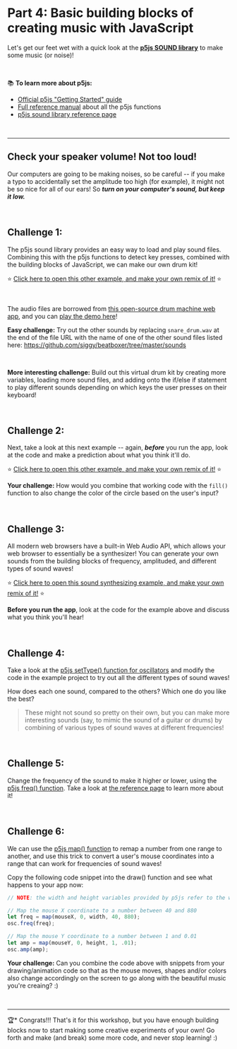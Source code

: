 # Part 4: Basic building blocks of creating music with JavaScript 

Let's get our feet wet with a quick look at the [**p5js SOUND library**](https://p5js.org/reference/#/libraries/p5.sound) to make some music (or noise)!

<br/>

:books: **To learn more about p5js:**

  - [Official p5js "Getting Started" guide](https://p5js.org/get-started/)
  - [Full reference manual](https://p5js.org/reference/) about all the p5js functions
  - [p5js sound library reference page](https://p5js.org/reference/#/libraries/p5.sound)

<br/>

<hr/>

## Check your speaker volume! Not too loud!

Our computers are going to be making noises, so be careful -- if you make a typo to accidentally set the amplitude too high (for example), it might not be so nice for all of our ears! So ***turn on your computer's sound, but keep it low.***

<br/>

## Challenge 1:

The p5js sound library provides an easy way to load and play sound files. Combining this with the p5js functions to detect key presses, combined with the building blocks of JavaScript, we can make our own drum kit!

⭐️ [Click here to open this other example, and make your own remix of it!](https://glitch.com/edit/#!/p5js-sound3) ⭐️

<br/>

The audio files are borrowed from [this open-source drum machine web app](https://github.com/siggy/beatboxer), and you can [play the demo here](https://sig.gy/beatboxer/)!

**Easy challenge:** Try out the other sounds by replacing `snare_drum.wav` at the end of the file URL with the name of one of the other sound files listed here: https://github.com/siggy/beatboxer/tree/master/sounds

<br/>

**More interesting challenge:** Build out this virtual drum kit by creating more variables, loading more sound files, and adding onto the if/else if statement to play different sounds depending on which keys the user presses on their keyboard!

<br/>

## Challenge 2:

Next, take a look at this next example -- again, ***before*** you run the app, look at the code and make a prediction about what you think it'll do.

⭐️ [Click here to open this other example, and make your own remix of it!](https://glitch.com/edit/#!/p5js-sound2) ⭐️

**Your challenge:** How would you combine that working code with the `fill()` function to also change the color of the circle based on the user's input?


<br/>

## Challenge 3:

All modern web browsers have a built-in Web Audio API, which allows your web browser to essentially be a synthesizer! You can generate your own sounds from the building blocks of frequency, amplituded, and different types of sound waves!

⭐️ [Click here to open this sound synthesizing example, and make your own remix of it!](https://glitch.com/edit/#!/p5js-sound1) ⭐️

**Before you run the app**, look at the code for the example above and discuss what you think you'll hear!

<br/>

## Challenge 4:

Take a look at the [p5js setType() function for oscillators](https://p5js.org/reference/#/p5.Oscillator/setType) and modify the code in the example project to try out all the different types of sound waves!

How does each one sound, compared to the others? Which one do you like the best?

  > These might not sound so pretty on their own, but you can make more interesting sounds (say, to mimic the sound of a guitar or drums) by combining of various types of sound waves at different frequencies!

<br/>

## Challenge 5:

Change the frequency of the sound to make it higher or lower, using the [p5js freq() function](https://p5js.org/reference/#/p5.Oscillator/freq). Take a look at [the reference page](https://p5js.org/reference/#/p5.Oscillator/freq) to learn more about it!

<br/>

## Challenge 6:

We can use the [p5js map() function](https://p5js.org/reference/#/p5/map) to remap a number from one range to another, and use this trick to convert a user's mouse coordinates into a range that can work for frequencies of sound waves!

Copy the following code snippet into the draw() function and see what happens to your app now:

```javascript
// NOTE: the width and height variables provided by p5js refer to the width/height of the drawing canvas

// Map the mouse X coordinate to a number between 40 and 880
let freq = map(mouseX, 0, width, 40, 880);
osc.freq(freq);

// Map the mouse Y coordinate to a number between 1 and 0.01 
let amp = map(mouseY, 0, height, 1, .01);
osc.amp(amp);
```

**Your challenge:** Can you combine the code above with snippets from your drawing/animation code so that as the mouse moves, shapes and/or colors also change accordingly on the screen to go along with the beautiful music you're creaing? :)


<br/>
<hr/>

:trophy:* Congrats!!! That's it for this workshop, but you have enough building blocks now to start making some creative experiments of your own! Go forth and make (and break) some more code, and never stop learning! :)
